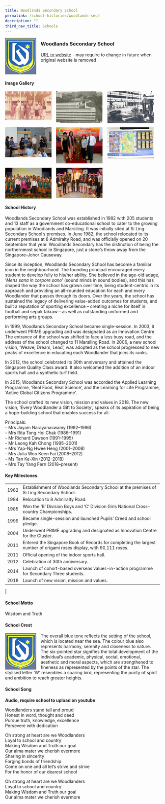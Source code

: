 ```yaml
---
title: Woodlands Secondary School
permalink: /school-histories/woodlands-sec/
description: ""
third_nav_title: Schools
---
```

<img src="/images/woodlandssec1.png" style="width:20%;margin-right:15px;" align = "left">

### **Woodlands Secondary School**
[URL to website](https://woodlandssec.moe.edu.sg/) - may require to change in future when original website is removed

<br clear="left">

#### **Image Gallery**

<p><a href="https://staging.d1yxymztqoj7qn.amplifyapp.com/images/woodlandssec2.jpg">  
<img src="/images/woodlandssec2.jpg" style="width:30%;margin-right:15px;" align = "left">
</a></p>

<p><a href="https://staging.d1yxymztqoj7qn.amplifyapp.com/images/pwoodlandssec3ic.jpg">  
<img src="/images/woodlandssec3.jpg" style="width:30%;margin-right:15px;" align = "left">
</a></p>

<p><a href="https://staging.d1yxymztqoj7qn.amplifyapp.com/images/woodlandssec4.jpg">  
<img src="/images/woodlandssec4.jpg" style="width:30%;margin-right:15px;" align = "left">
</a></p>

<br clear="left">

<p><a href="https://staging.d1yxymztqoj7qn.amplifyapp.com/images/woodlandssec5.jpg">  
<img src="/images/woodlandssec5.jpg" style="width:30%;margin-right:15px;" align = "left">
</a></p>

<p><a href="https://staging.d1yxymztqoj7qn.amplifyapp.com/images/woodlandssec6.jpg">  
<img src="/images/woodlandssec6.jpg" style="width:30%;margin-right:15px;" align = "left">
</a></p>

<p><a href="https://staging.d1yxymztqoj7qn.amplifyapp.com/images/woodlandssec7.jpg">  
<img src="/images/woodlandssec7.jpg" style="width:30%;margin-right:15px;" align = "left">
</a></p>

<br clear="left">

<p><a href="https://staging.d1yxymztqoj7qn.amplifyapp.com/images/woodlandssec8.jpg">  
<img src="/images/woodlandssec8.jpg" style="width:30%;margin-right:15px;" align = "left">
</a></p>

<p><a href="https://staging.d1yxymztqoj7qn.amplifyapp.com/images/woodlandssec9.jpg">  
<img src="/images/woodlandssec9.jpg" style="width:30%;margin-right:15px;" align = "left">
</a></p>

<br clear="left">

#### **School History**
Woodlands Secondary School was established in 1982 with 205 students and 13 staff as a government co-educational school to cater to the growing population in Woodlands and Marsiling. It was initially sited at Si Ling Secondary School’s premises. In June 1982, the school relocated to its current premises at 8 Admiralty Road, and was officially opened on 20 September that year. Woodlands Secondary has the distinction of being the northernmost school in Singapore, just a stone’s throw away from the Singapore-Johor Causeway.

Since its inception, Woodlands Secondary School has become a familiar icon in the neighbourhood. The founding principal encouraged every student to develop fully to his/her ability. She believed in the age-old adage, ‘_Mens sana in corpore sano_’ (sound minds in sound bodies), and this has shaped the way the school has grown over time, being student-centric in its approach and providing an all-rounded education for each and every Woodlander that passes through its doors. Over the years, the school has sustained the legacy of delivering value-added outcomes for students, and built a reputation of sporting excellence – creating a niche for itself in football and sepak takraw – as well as outstanding uniformed and performing arts groups.

In 1999, Woodlands Secondary School became single-session. In 2003, it underwent PRIME upgrading and was designated as an Innovation Centre. The entrance of the school was shifted to face a less busy road, and the address of the school changed to 11 Marsiling Road. In 2006, a new school vision, ‘Weave, Dream, Lead’, was adopted as the school progressed to new peaks of excellence in educating each Woodlander that joins its ranks.

In 2012, the school celebrated its 30th anniversary and attained the Singapore Quality Class award. It also welcomed the addition of an indoor sports hall and a synthetic turf field. 

In 2015, Woodlands Secondary School was accorded the Applied Learning Programme, ‘Real Food, Real Science’, and the Learning for Life Programme, ‘Active Global Citizens Programme’.

The school crafted its new vision, mission and values in 2018. The new vision, ‘Every Woodlander a Gift to Society’, speaks of its aspiration of being a hope-building school that enables success for all. 

Principals:<br>
\- Mrs Jayam Narayanaswamy (1982–1986)<br>
\- Mrs Rita Tong Hoi Chak (1986–1991)<br>
\- Mr Richard Dawson (1991–1995)<br>
\- Mr Leong Kah Chong (1995–2001)<br>
\- Mrs Yap-Ng Hwee Heng (2001–2008)<br>
\- Mrs Julia Woo Keen Fai (2008–2012)<br>
\- Ms Tan Ke-Xin (2012–2018)<br>
\- Mrs Tay Yang Fern (2018–present)

#### **Key Milestones**

|  |  |
|:---:|---|
| 1982 | Establishment of Woodlands Secondary School at the premises of Si Ling Secondary School. |
| 1984 | Relocation to 8 Admiralty Road. |
| 1985 | Won the ‘B’ Division Boys and ‘C’ Division Girls National Cross-country Championships. |
| 1999 | Became single-session and launched Pupils’ Creed and school pledge. |
| 2004 | Underwent PRIME upgrading and designated as Innovation Centre for the Cluster. |
| 2011 | Entered the Singapore Book of Records for completing the largest number of origami roses display, with 90,111 roses. |
| 2011 | Official opening of the indoor sports hall. |
| 2012 | Celebration of 30th anniversary. |
| 2014 | Launch of cohort-based overseas values-in-action programme for Secondary Three students. |
| 2018 | Launch of new vision, mission and values. |
|

#### **School Motto**
Wisdom and Truth

#### **School Crest**
<img src="/images/woodlandssec1.png" style="width:20%;margin-right:15px;" align = "left">

The overall blue tone reflects the setting of the school, which is located near the sea. The colour blue also represents harmony, serenity and closeness to nature. The six-pointed star signifies the total development of the individual’s academic, physical, social, emotional, aesthetic and moral aspects, which are strengthened to fineness as represented by the points of the star. The stylised letter ‘W’ resembles a soaring bird, representing the purity of spirit and ambition to reach greater heights.

#### **School Song**
**Audio, require school to upload on youtube**

Woodlanders stand tall and proud<br>
Honest in word, thought and deed<br>
Pursue truth, knowledge, excellence<br>
Persevere with dedication

Oh strong at heart are we Woodlanders<br>
Loyal to school and country<br>
Making Wisdom and Truth our goal<br>
Our alma mater we cherish evermore<br>
Sharing in sincerity<br>
Forging bonds of friendship<br>
Come on one and all let’s strive and strive<br>
For the honor of our dearest school

Oh strong at heart are we Woodlanders<br>
Loyal to school and country<br>
Making Wisdom and Truth our goal<br>
Our alma mater we cherish evermore